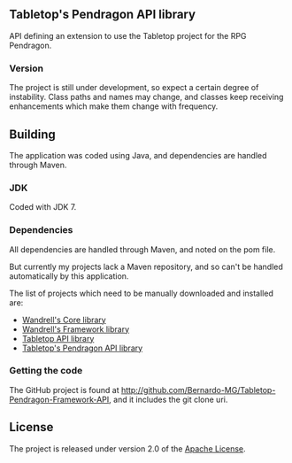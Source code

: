 ## Tabletop's Pendragon API library
API defining an extension to use the Tabletop project for the RPG Pendragon.

### Version
The project is still under development, so expect a certain degree of instability. Class paths and names may change, and classes keep receiving enhancements which make them change with frequency.

## Building
The application was coded using Java, and dependencies are handled through Maven.

### JDK
Coded with JDK 7.

### Dependencies
All dependencies are handled through Maven, and noted on the pom file.

But currently my projects lack a Maven repository, and so can't be handled automatically by this application.

The list of projects which need to be manually downloaded and installed are:
* [Wandrell's Core library][]
* [Wandrell's Framework library][]
* [Tabletop API library][]
* [Tabletop's Pendragon API library][]

### Getting the code
The GitHub project is found at http://github.com/Bernardo-MG/Tabletop-Pendragon-Framework-API, and it includes the git clone uri.

## License
The project is released under version 2.0 of the [Apache License][].

[Apache License]: http://www.apache.org/licenses/LICENSE-2.0
[Tabletop API library]: http://github.com/Bernardo-MG/Tabletop-API
[Tabletop's Pendragon API library]: http://github.com/Bernardo-MG/Tabletop-Pendragon-Core
[Wandrell's Core library]: http://github.com/Bernardo-MG/Wandrell-Core
[Wandrell's Framework library]: http://github.com/Bernardo-MG/Wandrell-Framework